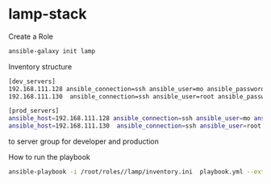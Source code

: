 # lamp-stack

 Create a Role
 ```bash
ansible-galaxy init lamp
```

Inventory structure 
```bash
[dev_servers]
192.168.111.128 ansible_connection=ssh ansible_user=mo ansible_password=125125 ansible_distribution=Ubuntu
192.168.111.130  ansible_connection=ssh ansible_user=root ansible_password=123123 ansible_distribution=Fedora

[prod_servers]
ansible_host=192.168.111.128 ansible_connection=ssh ansible_user=mo ansible_password=125125 ansible_distribution=Ubuntu
ansible_host=192.168.111.130  ansible_connection=ssh ansible_user=root ansible_password=123123 ansible_distribution=Fedora
```
to server group for developer and production 

 
 How to run the playbook
 ```bash
ansible-playbook -i /root/roles//lamp/inventory.ini  playbook.yml --extra-vars "mysql_root_password=pass123" --limit dev_servers

